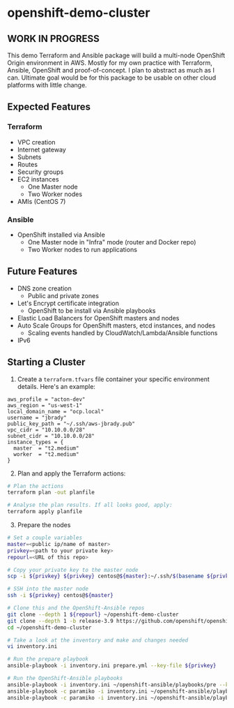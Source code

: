 # openshift-demo-cluster

## **WORK IN PROGRESS**

This demo Terraform and Ansible package will build a multi-node OpenShift
Origin environment in AWS. Mostly for my own practice with Terraform, Ansible,
OpenShift and proof-of-concept. I plan to abstract as much as I can. Ultimate
goal would be for this package to be usable on other cloud platforms with
little change.


## Expected Features

### Terraform
- VPC creation
- Internet gateway
- Subnets
- Routes
- Security groups
- EC2 instances
  - One Master node
  - Two Worker nodes
- AMIs (CentOS 7)

### Ansible
- OpenShift installed via Ansible
  - One Master node in "Infra" mode (router and Docker repo)
  - Two Worker nodes to run applications


## Future Features
- DNS zone creation
  - Public and private zones
- Let's Encrypt certificate integration
  - OpenShift to be install via Ansible playbooks
- Elastic Load Balancers for OpenShift masters and nodes
- Auto Scale Groups for OpenShift masters, etcd instances, and nodes
  - Scaling events handled by CloudWatch/Lambda/Ansible functions
- IPv6


## Starting a Cluster

1. Create a `terraform.tfvars` file container your specific environment
   details. Here's an example:

```
aws_profile = "acton-dev"
aws_region = "us-west-1"
local_domain_name = "ocp.local"
username = "jbrady"
public_key_path = "~/.ssh/aws-jbrady.pub"
vpc_cidr = "10.10.0.0/28"
subnet_cidr = "10.10.0.0/28"
instance_types = {
  master  = "t2.medium"
  worker  = "t2.medium"
}
```

2. Plan and apply the Terraform actions:

```bash
# Plan the actions
terraform plan -out planfile

# Analyse the plan results. If all looks good, apply:
terraform apply planfile
```

3. Prepare the nodes

```bash
# Set a couple variables
master=<public ip/name of master>
privkey=<path to your private key>
repourl=<URL of this repo>

# Copy your private key to the master node
scp -i ${privkey} ${privkey} centos@${master}:~/.ssh/$(basename ${privkey})

# SSH into the master node
ssh -i ${privkey} centos@${master}

# Clone this and the OpenShift-Ansible repos
git clone --depth 1 ${repourl} ~/openshift-demo-cluster
git clone --depth 1 -b release-3.9 https://github.com/openshift/openshift-ansible.git ~/openshift-ansible
cd ~/openshift-demo-cluster

# Take a look at the inventory and make and changes needed
vi inventory.ini

# Run the prepare playbook
ansible-playbook -i inventory.ini prepare.yml --key-file ${privkey}

# Run the OpenShift-Ansible playbooks
ansible-playbook -i inventory.ini ~/openshift-ansible/playbooks/pre --key-file ${privkey}
ansible-playbook -c paramiko -i inventory.ini ~/openshift-ansible/playbooks/prerequisites.yml --key-file <private key>
ansible-playbook -c paramiko -i inventory.ini ~/openshift-ansible/playbooks/deploy_cluster.yml --key-file <private key>
```
